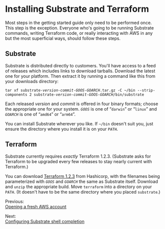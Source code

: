 # Installing Substrate and Terraform

Most steps in the getting started guide only need to be performed once. This step is the exception. Everyone who's going to be running Substrate commands, writing Terraform code, or really interacting with AWS in any but the most superficial ways, should follow these steps.

## Substrate

Substrate is distributed directly to customers. You'll have access to a feed of releases which includes links to download tarballs. Download the latest one for your platform. Then extract it by running a command like this from your downloads directory:

<pre><code>tar xf substrate-<em>version</em>-<em>commit</em>-<em>GOOS</em>-<em>GOARCH</em>.tar.gz -C ~/bin --strip-components 2 substrate-<em>version</em>-<em>commit</em>-<em>GOOS</em>-<em>GOARCH</em>/bin/substrate</code></pre>

Each released _version_ and _commit_ is offered in four binary formats; choose the appropriate one for your system. _`GOOS`_ is one of &ldquo;`darwin`&rdquo; or &ldquo;`linux`&rdquo; and _`GOARCH`_ is one of &ldquo;`amd64`&rdquo; or &ldquo;`arm64`&rdquo;.

You can install Substrate wherever you like. If `~/bin` doesn't suit you, just ensure the directory where you install it is on your `PATH`.

## Terraform

Substrate currently requires _exactly_ Terraform 1.2.3. (Substrate asks for Terraform to be upgraded every few releases to stay nearly current with Terraform.)

You can download [Terraform 1.2.3](https://releases.hashicorp.com/terraform/1.2.3/) from Hashicorp, with the filenames being parameterized with _`GOOS`_ and _`GOARCH`_ the same as Substrate itself. Download and `unzip` the appropriate build. Move `terraform` into a directory on your `PATH`. (It doesn't have to be the same directory where you placed `substrate`.)

<section class="table">
    <section id="previous">
        <p>Previous:<br><a href="../opening-a-fresh-aws-account/">Opening a fresh AWS account</a></p>
    </section>
    <section id="next">
        <p>Next:<br><a href="../shell-completion/">Configuring Substrate shell completion</a></p>
    </section>
</section>
